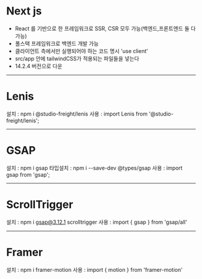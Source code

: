 # Next js
    
- React 를 기반으로 한 프레임워크로 SSR, CSR 모두 가능(백엔드,프론트엔드 둘 다 가능)
- 풀스택 프레임워크로 백엔드 개발 가능
- 클라이언트 측에서만 실행되어야 하는 코드 명시
'use client'
- src/app 안에 tailwindCSS가 적용되는 파일들을 넣는다
- 14.2.4 버전으로 다운

---

# Lenis

설치 : npm i @studio-freight/lenis
사용 : import Lenis from '@studio-freight/lenis';

---

# GSAP

설치 : npm i gsap
타입설치 : npm i --save-dev @types/gsap
사용 : import gsap from 'gsap';

---

# ScrollTrigger

설치 : npm i gsap@3.12.1 scrolltrigger
사용 : import { gsap } from 'gsap/all'

---

# Framer

설치 : npm i framer-motion
사용 : import { motion } from 'framer-motion'